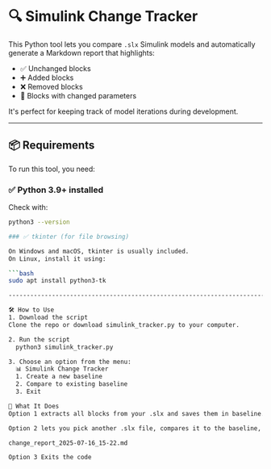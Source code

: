 # 🔍 Simulink Change Tracker

This Python tool lets you compare `.slx` Simulink models and automatically generate a Markdown report that highlights:
- ✅ Unchanged blocks
- ➕ Added blocks
- ❌ Removed blocks
- 🔁 Blocks with changed parameters

It's perfect for keeping track of model iterations during development.

---

## 📦 Requirements

To run this tool, you need:

### ✅ Python 3.9+ installed

Check with:
```bash
python3 --version

### ✅ tkinter (for file browsing)

On Windows and macOS, tkinter is usually included.
On Linux, install it using:

```bash
sudo apt install python3-tk

---------------------------------------------------------------------------------------------------------------------

🛠️ How to Use
1. Download the script
Clone the repo or download simulink_tracker.py to your computer.

2. Run the script
  python3 simulink_tracker.py

3. Choose an option from the menu:
  📊 Simulink Change Tracker
  1. Create a new baseline
  2. Compare to existing baseline
  3. Exit

📁 What It Does
Option 1 extracts all blocks from your .slx and saves them in baseline.json.

Option 2 lets you pick another .slx file, compares it to the baseline, and writes a Markdown report like:

change_report_2025-07-16_15-22.md

Option 3 Exits the code


